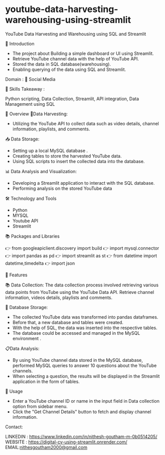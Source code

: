 # youtube-data-harvesting-warehousing-using-streamlit
YouTube Data Harvesting and Warehousing using SQL and Streamlit

📘 Introduction

- The project about Building a simple dashboard or UI using Streamlit.
- Retrieve YouTube channel data with the help of YouTube API.
- Stored the data in SQL database(warehousing).
- Enabling querying of the data using SQL and Streamlit.

Domain : 📱 Social Media

🎨 Skills Takeaway :

Python scripting, Data Collection, Streamlit, API integration, Data Management using SQL

📘 Overview
🌾Data Harvesting:
- Utilizing the YouTube API to collect data such as video details, channel information, playlists, and comments.

📥 Data Storage:
- Setting up a local MySQL database .
- Creating tables to store the harvested YouTube data.
- Using SQL scripts to insert the collected data into the database.

📊 Data Analysis and Visualization:
- Developing a Streamlit application to interact with the SQL database.
- Performing analysis on the stored YouTube data

🛠 Technology and Tools
- Python 
- MYSQL
- Youtube API
- Streamlit

📚 Packages and Libraries

👉 from googleapiclient.discovery import build
👉 import mysql.connector
👉 import pandas as pd
👉 import streamlit as st
👉 from datetime import datetime,timedelta
👉 import json


📘 Features

📚 Data Collection:
The data collection process involved retrieving various data points from YouTube using the YouTube Data API. Retrieve channel information, videos details, playlists and comments.

💾 Database Storage:
- The collected YouTube data was transformed into pandas dataframes. 
- Before that, a new database and tables were created.
- With the help of SQL, the data was inserted into the respective tables.
- The database could be accessed and managed in the MySQL environment .

📋Data Analysis:
 - By using YouTube channel data stored in the MySQL database, performed MySQL queries to answer 10 questions about the YouTube channels.
 - When selecting a question, the results will be displayed in the Streamlit application in the form of tables.


📘 Usage

- Enter a YouTube channel ID or name in the input field in Data collection option from sidebar menu.
- Click the "Get Channel Details" button to fetch and display channel information.


Contact:


LINKEDIN : https://www.linkedin.com/in/nithesh-goutham-m-0b0514205/
WEBSITE : https://digital-cv-using-streamlit.onrender.com/
EMAIL:nithesgoutham2000@gmail.com
